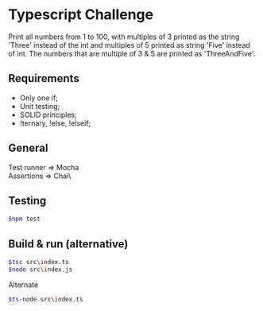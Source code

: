 # Typescript Challenge
Print all numbers from 1 to 100, with multiples of 3 printed as the string 'Three' instead of the int and multiples of 5 printed as string 'Five' instead of int.
The numbers that are multiple of 3 & 5 are printed as 'ThreeAndFive'.

## Requirements
- Only one if;
- Unit testing;
- SOLID principles;
- !ternary, !else, !elseif;

## General
Test runner => Mocha\
Assertions => Chai\

## Testing
```bash
$npm test
```

## Build & run (alternative)
```bash
$tsc src\index.ts
$node src\index.js
```
Alternate
```bash
$ts-node src\index.ts
```